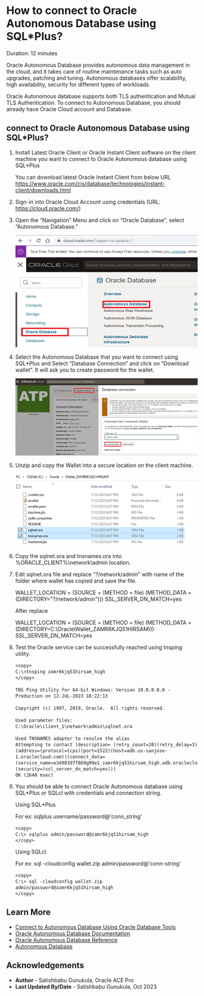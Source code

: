 # How to connect to Oracle Autonomous Database using SQL*Plus?

Duration: 12 minutes

Oracle Autonomous Database provides autonomous data management in the cloud, and it takes care of routine maintenance tasks such as auto upgrades, patching and tuning. Autonomous databases offer scalability, high availability, security for different types of workloads. 

Oracle Autonomous database supports both TLS authentication and Mutual TLS Authentication. To connect to Autonomous Database, you should already have Oracle Cloud account and Database.  

## connect to Oracle Autonomous Database using SQL*Plus?

1.	Install Latest Oracle Client or Oracle Instant Client software on the client machine you want to connect to Oracle Autonomous database using SQL*Plus 

	You can download latest Oracle Instant Client from below URL 
	https://www.oracle.com/cis/database/technologies/instant-client/downloads.html

2.	Sign-in into Oracle Cloud Account using credentials (URL: https://cloud.oracle.com/)

3. Open the “Navigation” Menu and click on “Oracle Database”, select “Autonomous Database.”

    ![ Autonomous Database](images/pic3-adb-navigation.png)

4. Select the Autonomous Database that you want to connect using SQL*Plus and Select “Database Connection” and click on “Download wallet”. It will ask you to create password for the wallet. 

    ![ Download Wallet](images/pic4-db-connection.png)

5. Unzip and copy the Wallet into a secure location on the client machine. 

    ![ Copy Wallet](images/pic5-dbwallet.png)

6. Copy the sqlnet.ora and tnsnames.ora into %ORACLE_CLIENT%\network\admin location.

7. Edit sqlnet.ora file and replace "?/network/admin" with name of the folder where wallet has copied and save the file.

	WALLET\_LOCATION = (SOURCE = (METHOD = file) (METHOD\_DATA = (DIRECTORY="?/network/admin")))
	SSL\_SERVER\_DN\_MATCH=yes

	After replace

	WALLET\_LOCATION = (SOURCE = (METHOD = file) (METHOD\_DATA = (DIRECTORY=C:\Oracle\Wallet\_ZAMR6KJQ51HIRSAM)))
	SSL\_SERVER\_DN\_MATCH=yes


8. Test the Oracle service can be successfully reached using tnsping utility.

	```
	<copy>
	C:\>tnsping zamr6kjq51hirsam_high
	</copy>
	
	TNS Ping Utility for 64-bit Windows: Version 19.0.0.0.0 - Production on 12-JUL-2023 18:22:13

	Copyright (c) 1997, 2019, Oracle.  All rights reserved.

	Used parameter files:
	C:\Oracle\client_1\network\admin\sqlnet.ora

	Used TNSNAMES adapter to resolve the alias
	Attempting to contact (description= (retry_count=20)(retry_delay=3)(address=(protocol=tcps)(port=1522)(host=adb.us-sanjose-1.oraclecloud.com))(connect_data=(service_name=e3498397f869g99e1_zamr6kjq51hirsam_high.adb.oraclecloud.com))(security=(ssl_server_dn_match=yes)))
	OK (2640 msec)
	```

9. You should be able to connect Oracle Autonomous database using SQL*Plus or SQLcl with credentials and connection string.

	Using SQL*Plus

	For ex: sqlplus username/password@'conn_string'

	```
	<copy>
	C:\> sqlplus admin/password@zamr6kjq51hirsam_high
	</copy>
	```

	Using SQLcl

	For ex: sql -cloudconfig wallet.zip admin/password@'conn-string' 
	
	```
	<copy>
	C:\> sql -cloudconfig wallet.zip admin/password@zamr6kjq51hirsam_high
	</copy>
	```
## Learn More

* [Connect to Autonomous Database Using Oracle Database Tools](https://docs.oracle.com/en/cloud/paas/autonomous-database/adbsa/connect-tools.html#GUID-CF6C7E1B-D0D4-4641-BADA-5C57DEA7C73B)
* [Oracle Autonomous Database Documentation](https://docs.oracle.com/en/cloud/paas/autonomous-database/shared/index.html)
* [Oracle Autonomous Database Reference](https://www.oracleracexpert.com/search/label/Autonomous%20Database)
* [Autonomous Database](https://www.oracle.com/autonomous-database/)

## Acknowledgements

* **Author** - Satishbabu Gunukula, Oracle ACE Pro
* **Last Updated By/Date** - Satishbabu Gunukula,  Oct 2023